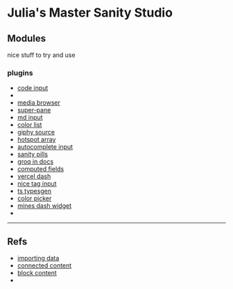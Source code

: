 # Julia's Master Sanity Studio

## Modules
nice stuff to try and use

### plugins
- [code input](https://www.sanity.io/plugins/code-input)
- 
- [media browser](https://www.sanity.io/plugins/sanity-plugin-media)
- [super-pane](https://www.sanity.io/plugins/super-pane)
- [md input](https://www.sanity.io/plugins/sanity-plugin-markdown)
- [color list](https://www.sanity.io/plugins/sanity-plugin-color-list)
- [giphy source](https://www.sanity.io/plugins/sanity-plugin-asset-source-giphy)
- [hotspot array](https://www.sanity.io/plugins/hotspot-array)
- [autocomplete input](https://www.sanity.io/plugins/autocomplete-input)
- [sanity pills](https://www.sanity.io/plugins/sanity-pills)
- [groq in docs](https://www.sanity.io/plugins/documents-pane)
- [computed fields](https://www.sanity.io/plugins/sanity-plugin-computed-field)
- [vercel dash](https://www.sanity.io/plugins/vercel-dashboard-widget)
- [nice tag input](https://www.sanity.io/plugins/autocomplete-tags)
- [ts typesgen](https://www.sanity.io/plugins/sanity-codegen)
- [color picker](https://www.sanity.io/plugins/sanity-plugin-color-picker)
- [mines dash widget](https://www.sanity.io/plugins/sanity-plugin-minesweeper)
- 


---
## Refs
- [importing data](https://www.sanity.io/docs/importing-data)
- [connected content](https://www.sanity.io/docs/connected-content)
- [block content](https://www.sanity.io/docs/block-content)
- 